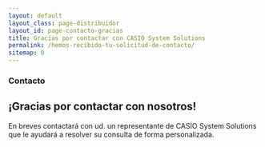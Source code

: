 ```yaml
---
layout: default
layout_class: page-distribuidor  
layout_id: page-contacto-gracias   
title: Gracias por contactar con CASIO System Solutions
permalink: /hemos-recibido-tu-solicitud-de-contacto/
sitemap: 0
---
```

<!-- Gracias Section -->
<section class="action-section g-color-white--darker g-pt-10 g-mt-90" id="partners">
	<div class="action-section-inner">
    <div class="g-max-width--770 g-margin-side-auto page-scroll text-center">
    	<i class="icon-custom icon-lg rounded-x fa fa-check "></i>
    	<h3 class="g-mb-10 g-color-white-dark">Contacto</h3>
      <h2 class="g-mb-20 g-color-white">¡Gracias por contactar con nosotros!</h2>
      <p class="g-color-white g-mb-20 g-margin-side-auto">
      	En breves contactará con ud. un representante de CASIO System Solutions que le ayudará a resolver su consulta de forma personalizada. 
      </p>
    </div>
	</div>
</section>
<!-- /Gracias Section -->